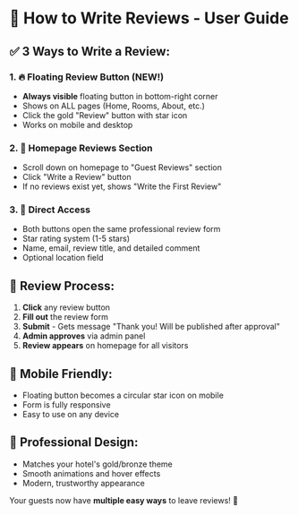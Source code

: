 # 🎯 **How to Write Reviews - User Guide**

## ✅ **3 Ways to Write a Review:**

### **1. 🔥 Floating Review Button (NEW!)**
- **Always visible** floating button in bottom-right corner
- Shows on ALL pages (Home, Rooms, About, etc.)
- Click the gold "Review" button with star icon
- Works on mobile and desktop

### **2. 📝 Homepage Reviews Section**
- Scroll down on homepage to "Guest Reviews" section
- Click "Write a Review" button
- If no reviews exist yet, shows "Write the First Review"

### **3. 🎯 Direct Access**
- Both buttons open the same professional review form
- Star rating system (1-5 stars)
- Name, email, review title, and detailed comment
- Optional location field

## 🚀 **Review Process:**
1. **Click** any review button
2. **Fill out** the review form
3. **Submit** - Gets message "Thank you! Will be published after approval"
4. **Admin approves** via admin panel
5. **Review appears** on homepage for all visitors

## 📱 **Mobile Friendly:**
- Floating button becomes a circular star icon on mobile
- Form is fully responsive
- Easy to use on any device

## 🎨 **Professional Design:**
- Matches your hotel's gold/bronze theme
- Smooth animations and hover effects
- Modern, trustworthy appearance

Your guests now have **multiple easy ways** to leave reviews! 🌟
